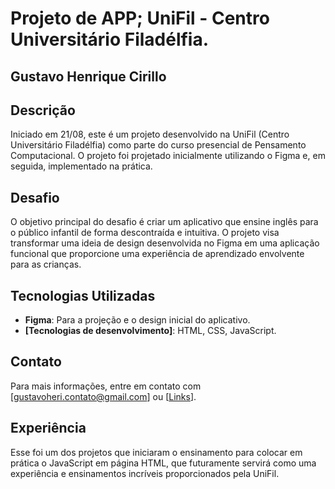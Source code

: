 # Projeto de APP; UniFil - Centro Universitário Filadélfia.

## Gustavo Henrique Cirillo

## Descrição

Iniciado em 21/08, este é um projeto desenvolvido na UniFil (Centro Universitário Filadélfia) como parte do curso presencial de Pensamento Computacional. O projeto foi projetado inicialmente utilizando o Figma e, em seguida, implementado na prática.

## Desafio

O objetivo principal do desafio é criar um aplicativo que ensine inglês para o público infantil de forma descontraída e intuitiva. O projeto visa transformar uma ideia de design desenvolvida no Figma em uma aplicação funcional que proporcione uma experiência de aprendizado envolvente para as crianças.

## Tecnologias Utilizadas

- **Figma**: Para a projeção e o design inicial do aplicativo.
- **[Tecnologias de desenvolvimento]**: HTML, CSS, JavaScript.

## Contato

Para mais informações, entre em contato com [gustavoheri.contato@gmail.com] ou [[Links](https://gustavohey.github.io/perfil/)].

## Experiência

Esse foi um dos projetos que iniciaram o ensinamento para colocar em prática o JavaScript em página HTML, que futuramente servirá como uma experiência e ensinamentos incríveis proporcionados pela UniFil.
